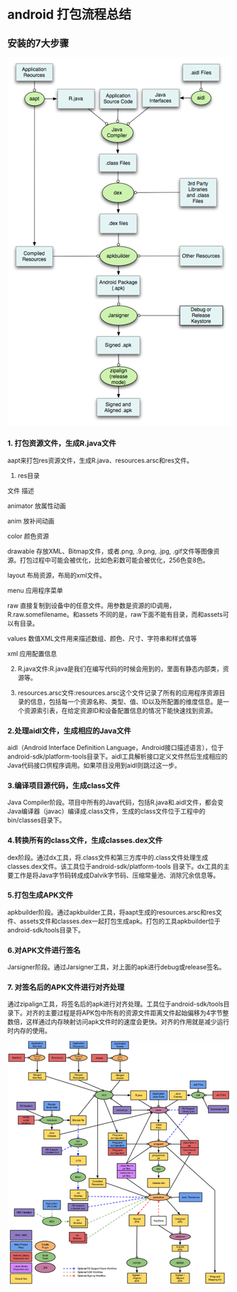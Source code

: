 # android 打包流程总结

## 安装的7大步骤
![apk打包流程图](https://github.com/66668/Android_Interview/blob/master/pictures/apk_package_01.png)

### 1. 打包资源文件，生成R.java文件

aapt来打包res资源文件，生成R.java、resources.arsc和res文件。

1. res目录

文件 	    描述

animator 	放属性动画

anim 	    放补间动画

color 	     颜色资源

drawable 	存放XML、Bitmap文件，或者.png, .9.png, .jpg, .gif文件等图像资源。打包过程中可能会被优化，比如色彩数可能会被优化，256色变8色。

layout 	    布局资源，布局的xml文件。

menu 	     应用程序菜单

raw 	  直接复制到设备中的任意文件。用参数是资源的ID调用，R.raw.somefilename。和assets 不同的是，raw下面不能有目录，而和assets可以有目录。

values 	   数值XML文件用来描述数组、颜色、尺寸、字符串和样式值等

xml 	   应用配置信息

2. R.java文件:R.java是我们在编写代码的时候会用到的，里面有静态内部类，资源等。

3. resources.arsc文件:resources.arsc这个文件记录了所有的应用程序资源目录的信息，包括每一个资源名称、类型、值、ID以及所配置的维度信息。是一个资源索引表，在给定资源ID和设备配置信息的情况下能快速找到资源。

### 2.处理aidl文件，生成相应的Java文件

aidl（Android Interface Definition Language，Android接口描述语言），位于android-sdk/platform-tools目录下。aidl工具解析接口定义文件然后生成相应的Java代码接口供程序调用。如果项目没用到aidl则跳过这一步。
### 3.编译项目源代码，生成class文件

Java Compiler阶段。项目中所有的Java代码，包括R.java和.aidl文件，都会变Java编译器（javac）编译成.class文件，生成的class文件位于工程中的bin/classes目录下。
### 4.转换所有的class文件，生成classes.dex文件

dex阶段。通过dx工具，将.class文件和第三方库中的.class文件处理生成classes.dex文件。该工具位于android-sdk/platform-tools 目录下。dx工具的主要工作是将Java字节码转成成Dalvik字节码、压缩常量池、消除冗余信息等。
### 5.打包生成APK文件

apkbuilder阶段。通过apkbuilder工具，将aapt生成的resources.arsc和res文件、assets文件和classes.dex一起打包生成apk。打包的工具apkbuilder位于 android-sdk/tools目录下。
### 6.对APK文件进行签名

Jarsigner阶段。通过Jarsigner工具，对上面的apk进行debug或release签名。
### 7. 对签名后的APK文件进行对齐处理

通过zipalign工具，将签名后的apk进行对齐处理。工具位于android-sdk/tools目录下。对齐的主要过程是将APK包中所有的资源文件距离文件起始偏移为4字节整数倍，这样通过内存映射访问apk文件时的速度会更快。对齐的作用就是减少运行时内存的使用。

![apk详细打包流程图](https://github.com/66668/Android_Interview/blob/master/pictures/apk_package_02.png)